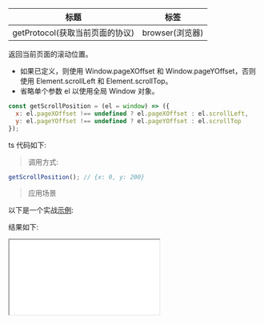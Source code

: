 | 标题                            | 标签            |
| ------------------------------- | --------------- |
| getProtocol(获取当前页面的协议) | browser(浏览器) |

返回当前页面的滚动位置。

- 如果已定义，则使用 Window.pageXOffset 和 Window.pageYOffset，否则使用 Element.scrollLeft 和 Element.scrollTop。
- 省略单个参数 el 以使用全局 Window 对象。

```js
const getScrollPosition = (el = window) => ({
  x: el.pageXOffset !== undefined ? el.pageXOffset : el.scrollLeft,
  y: el.pageYOffset !== undefined ? el.pageYOffset : el.scrollTop
});
```

ts 代码如下:

<div class="code-editor" data-url="codes/javascript/ts/get-scroll-position.ts" data-language="typescript"></div>

> 调用方式:

```js
getScrollPosition(); // {x: 0, y: 200}
```

> 应用场景

以下是一个实战<a href="codes/javascript/html/get-scroll-position.html" target="_blank" rel="noopener noreferrer">示例</a>:

<div class="code-editor" data-url="codes/javascript/html/get-scroll-position.html" data-language="html"></div>

结果如下:

<iframe src="codes/javascript/html/get-scroll-position.html"></iframe>
